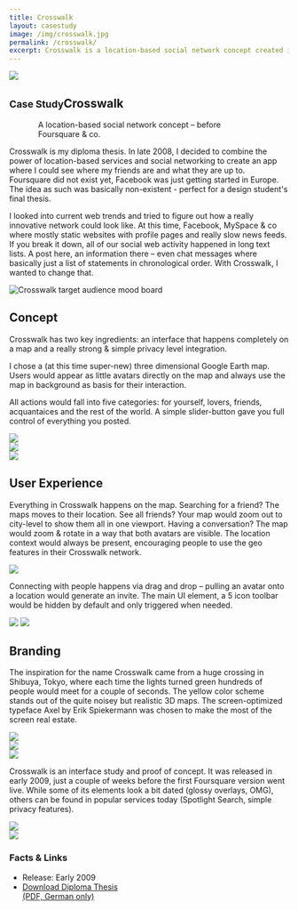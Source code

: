 ```yaml
---
title: Crosswalk
layout: casestudy
image: /img/crosswalk.jpg
permalink: /crosswalk/
excerpt: Crosswalk is a location-based social network concept created in 2009 by Johannes Ippen
---
```

<section class="block">
	<img src="/img/crosswalk/crosswalk-header.jpg">
</section>
<section class="intro">
	<h1><small>Case Study</small>Crosswalk</h1>
	<p>A location-based social network concept – before Foursquare & co.</p>
</section>
<style>
	@media (min-width: 640px) {
		.intro p {
			max-width: 400px;
			margin: 0 auto;
		}		
	}
</style>
<section>
	<div class="inner">
		<p>Crosswalk is my diploma thesis. In late 2008, I decided to combine the power of location-based services and social networking to create an app where I could see where my friends are and what they are up to. Foursquare did not exist yet, Facebook was just getting started in Europe. The idea as such was basically non-existent - perfect for a design student's final thesis.</p>
		<p>I looked into current web trends and tried to figure out how a really innovative network could look like. At this time, Facebook, MySpace & co where mostly static websites with profile pages and really slow news feeds. If you break it down, all of our social web activity happened in long text lists. A post here, an information there – even chat messages where basically just a list of statements in chronological order. With Crosswalk, I wanted to change that.</p>
	</div>
	<img src="/img/crosswalk/moodboard.png" alt="Crosswalk target audience mood board">
		<div class="inner">
		<h2>Concept</h2>
		<p>Crosswalk has two key ingredients: an interface that happens completely on a map and a really strong & simple privacy level integration.</p>
		<p>I chose a (at this time super-new) three dimensional Google Earth map. Users would appear as little avatars directly on the map and always use the map in background as basis for their interaction.</p>
		<p>All actions would fall into five categories: for yourself, lovers, friends, acquantaices and the rest of the world. A simple slider-button gave you full control of everything you posted.</p>
		<img src="/img/crosswalk/ux1.png">
		</div>
		<div class="inner grid">
			<div class="col">
				<img src="/img/crosswalk/ux2.png">
			</div>
			<div class="col">
				<img src="/img/crosswalk/ux3.png">
			</div>
		</div>
		<div class="inner">
		<h2>User Experience</h2>
		<p>Everything in Crosswalk happens on the map. Searching for a friend? The maps moves to their location. See all friends? Your map would zoom out to city-level to show them all in one viewport. Having a conversation? The map would zoom & rotate in a way that both avatars are visible. The location context would always be present, encouraging people to use the geo features in their Crosswalk network.</p>
	</div>
	<img src="/img/crosswalk/ui1.png">
	<div class="inner">
		<p>Connecting with people happens via drag and drop – pulling an avatar onto a location would generate an invite. The main UI element, a 5 icon toolbar would be hidden by default and only triggered when needed.</p>
		<img src="/img/crosswalk/ui2.png">
		<img src="/img/crosswalk/ui3.png">
		<h2>Branding</h2>
		<p>The inspiration for the name Crosswalk came from a huge crossing in Shibuya, Tokyo, where each time the lights turned green hundreds of people would meet for a couple of seconds. The yellow color scheme stands out of the quite noisey but realistic 3D maps. The screen-optimized typeface Axel by Erik Spiekermann was chosen to make the most of the screen real estate.</p>
	</div>
	<img src="/img/crosswalk/logo.png">
	<div class="inner grid">
		<div class="col">
			<img src="/img/crosswalk/typography.png">
		</div>
		<div class="col">
			<img src="/img/crosswalk/colors.png">
		</div>
	</div>
	<div class="inner">
		<p>Crosswalk is an interface study and proof of concept. It was released in early 2009, just a couple of weeks before the first Foursquare version went live. While some of its elements look a bit dated (glossy overlays, OMG), others can be found in popular services today (Spotlight Search, simple privacy features).</p>
	</div>
	<div class="inner grid">
		<div class="col">
			<img src="/img/crosswalk/mobile1.png">
		</div>
		<div class="col">
			<img src="/img/crosswalk/mobile2.png">
		</div>
	</div>
</section>
<section class="facts">
	<div class="inner grid">
		<div class="col">
			<h3>Facts & Links</h3>
		</div>
		<div class="col">
			<ul>
				<li>
					Release: Early 2009
				</li>
				<li>
					<a href="#">Download Diploma Thesis<br>(PDF, German only)</a>
				</li>
			</ul>
		</div>
	</div>
</section>
